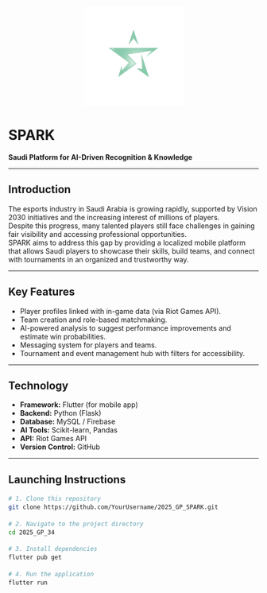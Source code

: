 <p align="center">
  <img src="./SPARK-Logo.png" alt="SPARK Logo" width="200"/>
</p>

# SPARK
**Saudi Platform for AI-Driven Recognition & Knowledge**

---

## Introduction
The esports industry in Saudi Arabia is growing rapidly, supported by Vision 2030 initiatives and the increasing interest of millions of players.  
Despite this progress, many talented players still face challenges in gaining fair visibility and accessing professional opportunities.  
SPARK aims to address this gap by providing a localized mobile platform that allows Saudi players to showcase their skills, build teams, and connect with tournaments in an organized and trustworthy way.

---

## Key Features
- Player profiles linked with in-game data (via Riot Games API).  
- Team creation and role-based matchmaking.  
- AI-powered analysis to suggest performance improvements and estimate win probabilities.  
- Messaging system for players and teams.  
- Tournament and event management hub with filters for accessibility.  

---

## Technology
- **Framework:** Flutter (for mobile app)  
- **Backend:** Python (Flask)  
- **Database:** MySQL / Firebase  
- **AI Tools:** Scikit-learn, Pandas  
- **API:** Riot Games API  
- **Version Control:** GitHub  

---

## Launching Instructions

```bash
# 1. Clone this repository
git clone https://github.com/YourUsername/2025_GP_SPARK.git

# 2. Navigate to the project directory
cd 2025_GP_34

# 3. Install dependencies
flutter pub get

# 4. Run the application
flutter run


